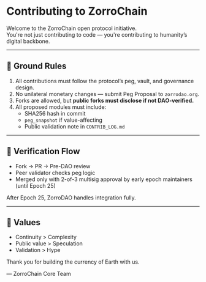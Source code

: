 # Contributing to ZorroChain

Welcome to the ZorroChain open protocol initiative.  
You're not just contributing to code — you're contributing to humanity’s digital backbone.

---

## 🧱 Ground Rules

1. All contributions must follow the protocol’s peg, vault, and governance design.
2. No unilateral monetary changes — submit Peg Proposal to `zorrodao.org`.
3. Forks are allowed, but **public forks must disclose if not DAO-verified.**
4. All proposed modules must include:
   - SHA256 hash in commit
   - `peg_snapshot` if value-affecting
   - Public validation note in `CONTRIB_LOG.md`

---

## 🔐 Verification Flow

- Fork → PR → Pre-DAO review
- Peer validator checks peg logic
- Merged only with 2-of-3 multisig approval by early epoch maintainers (until Epoch 25)

After Epoch 25, ZorroDAO handles integration fully.

---

## 🤝 Values

- Continuity > Complexity
- Public value > Speculation
- Validation > Hype

Thank you for building the currency of Earth with us.

— ZorroChain Core Team
